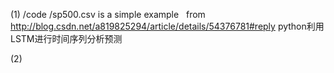 (1)
  /code 
  /sp500.csv
is a simple example   
from http://blog.csdn.net/a819825294/article/details/54376781#reply
python利用LSTM进行时间序列分析预测

(2)
